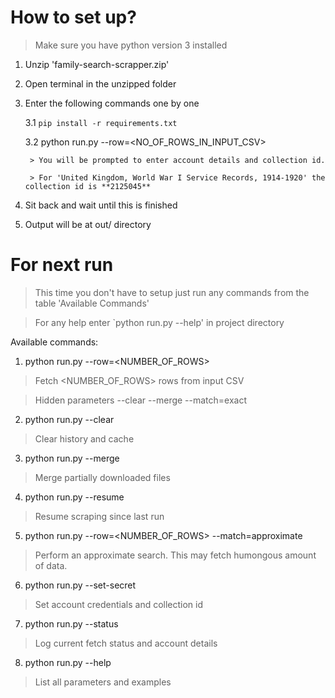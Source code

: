 # How to set up?
> Make sure you have python version 3 installed 
1. Unzip 'family-search-scrapper.zip' 
2. Open terminal in the unzipped folder
3. Enter the following commands one by one

    3.1 `pip install -r requirements.txt`

    3.2 python run.py --row=<NO_OF_ROWS_IN_INPUT_CSV>
    
        > You will be prompted to enter account details and collection id. 

        > For 'United Kingdom, World War I Service Records, 1914-1920' the collection id is **2125045**
4. Sit back and wait until this is finished
5. Output will be at out/ directory

# For next run
> This time you don't have to setup just run any commands from the table 'Available Commands'

> For any help enter `python run.py --help' in project directory

Available commands:

1. python run.py --row=<NUMBER_OF_ROWS>
> Fetch <NUMBER_OF_ROWS> rows from input CSV

> Hidden parameters  --clear --merge  --match=exact

2. python run.py --clear
> Clear history and cache

3. python run.py --merge 
> Merge partially downloaded files 

4. python run.py --resume
> Resume scraping since last run

5. python run.py --row=<NUMBER_OF_ROWS> --match=approximate
> Perform an approximate search. This may fetch humongous amount of data. 

6. python run.py --set-secret
> Set account credentials and collection id   

7. python run.py --status
> Log current fetch status and account details  

8. python run.py --help
> List all parameters and examples    

